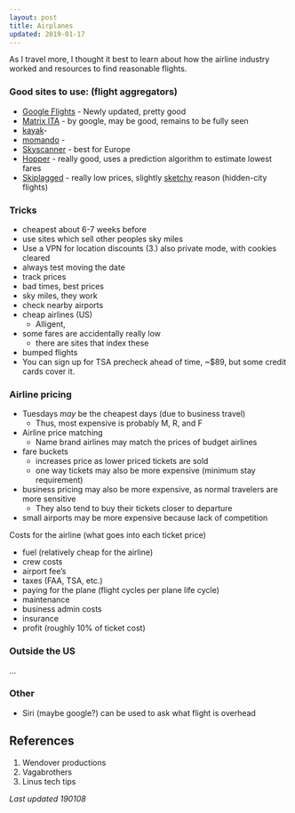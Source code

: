 ```yaml
---
layout: post
title: Airplanes
updated: 2019-01-17
---
```


As I travel more, I thought it best to learn about how the airline industry worked and resources to find reasonable flights. 

### Good sites to use: (flight aggregators)
* [Google Flights](https://www.google.com/flights?hl=en) - Newly updated, pretty good
* [Matrix ITA](https://matrix.itasoftware.com/) - by google, may be good, remains to be fully seen
* [kayak]()- 
* [momando]() - 
* [Skyscanner](https://www.skyscanner.com/) - best for Europe 
* [Hopper](https://www.hopper.com/) - really good, uses a prediction algorithm to estimate lowest fares
* [Skiplagged](https://skiplagged.com/) - really low prices, slightly [sketchy](https://www.travelandleisure.com/travel-tips/hidden-city-ticketing-consequences) reason (hidden-city flights)

### Tricks
* cheapest about 6-7 weeks before 
* use sites which sell other peoples sky miles
* Use a VPN for location discounts (3.)
    also private mode, with cookies cleared
* always test moving the date
* track prices
* bad times, best prices
* sky miles, they work
* check nearby airports
* cheap airlines (US)
    * Alligent, 
* some fares are accidentally really low
    * there are sites that index these
* bumped flights
* You can sign up for TSA precheck ahead of time, ~$89, but some credit cards cover it. 


### Airline pricing

* Tuesdays *may* be the cheapest days (due to business travel)
    * Thus, most expensive is probably M, R, and F
* Airline price matching 
    * Name brand airlines may match the prices of budget airlines
* fare buckets
    * increases price as lower priced tickets are sold
    * one way tickets may also be more expensive (minimum stay requirement)
* business pricing may also be more expensive, as normal travelers are more sensitive
    * They also tend to buy their tickets closer to departure
* small airports may be more expensive because lack of competition

Costs for the airline (what goes into each ticket price)

* fuel (relatively cheap for the airline)
* crew costs
* airport fee’s
* taxes (FAA, TSA, etc.)
* paying for the plane (flight cycles per plane life cycle)
* maintenance	
* business admin costs
* insurance
* profit (roughly 10% of ticket cost)

### Outside the US
…

### Other
* Siri (maybe google?) can be used to ask what flight is overhead


## References
1. Wendover productions
2. Vagabrothers
3. Linus tech tips




_Last updated 190108_







